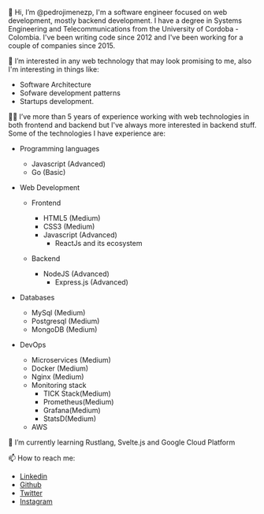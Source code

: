 👋 Hi, I’m @pedrojimenezp, I'm a software engineer focused on web development, mostly backend development.
I have a degree in Systems Engineering and Telecommunications from the University of Cordoba - Colombia.
I've been writing code since 2012 and I've been working for a couple of companies since 2015.

👀 I’m interested in any web technology that may look promising to me, also I'm interesting in things like:
- Software Architecture
- Sofware development patterns
- Startups development. 

👨‍💻 I’ve more than 5 years of experience working with web technologies in both frontend and backend but I've always more interested in backend stuff.
Some of the technologies I have experience are:

- Programming languages
  - Javascript (Advanced)
  - Go (Basic)

- Web Development
  - Frontend
    - HTML5 (Medium)
    - CSS3 (Medium)
    - Javascript (Advanced)
      - ReactJs and its ecosystem

  - Backend
    - NodeJS (Advanced)
      - Express.js (Advanced)

- Databases
  - MySql (Medium)
  - Postgresql (Medium)
  - MongoDB (Medium)
  
- DevOps
  - Microservices (Medium)
  - Docker (Medium)
  - Nginx (Medium)
  - Monitoring stack
    - TICK Stack(Medium)
    - Prometheus(Medium)
    - Grafana(Medium)
    - StatsD(Medium)
  - AWS
  
🌱 I’m currently learning Rustlang, Svelte.js and Google Cloud Platform

📫 How to reach me:

- [Linkedin](https://www.linkedin.com/in/pedro-jimenezp)
- [Github](https://www.github.com/pedrojimenezp)
- [Twitter](https://www.twitter.com/pedrojimenezp)
- [Instagram](https://www.instagram.com/pedroj.jimenezp)

<!---
pedrojimenezp/pedrojimenezp is a ✨ special ✨ repository because its `README.md` (this file) appears on your GitHub profile.
You can click the Preview link to take a look at your changes.
--->
